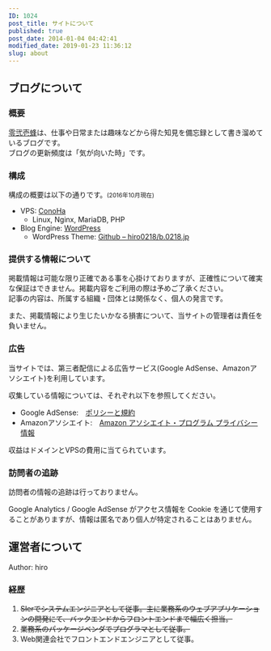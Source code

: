 ```yaml
---
ID: 1024
post_title: サイトについて
published: true
post_date: 2014-01-04 04:42:41
modified_date: 2019-01-23 11:36:12
slug: about
---
```

<h2>ブログについて</h2>
<h3>概要</h3>
<p><a href="https://b.0218.jp/">零弐壱蜂</a>は、仕事や日常または趣味などから得た知見を備忘録として書き溜めているブログです。<br />
ブログの更新頻度は「気が向いた時」です。</p>
<h3>構成</h3>
<p>構成の概要は以下の通りです。<small>(2016年10月現在)</small></p>
<ul>
<li>VPS: <a href="https://www.conoha.jp/referral/?token=KugrtcLq609EsnhoI4ceglcddPOqCndcgpjfm5hPrwb5eEOga9E-FY1">ConoHa</a>
<ul>
<li>Linux, Nginx, MariaDB, PHP</li>
</ul>
</li>
<li>Blog Engine: <a href="https://ja.wordpress.org/">WordPress</a>
<ul>
<li>WordPress Theme: <a href="https://github.com/hiro0218/b.0218.jp">Github &#8211; hiro0218/b.0218.jp</a></li>
</ul>
</li>
</ul>
<h3>提供する情報について</h3>
<p>掲載情報は可能な限り正確である事を心掛けておりますが、正確性について確実な保証はできません。掲載内容をご利用の際は予めご了承ください。<br />
記事の内容は、所属する組織・団体とは関係なく、個人の発言です。</p>
<p>また、掲載情報により生じたいかなる損害について、当サイトの管理者は責任を負いません。</p>
<h3>広告</h3>
<p>当サイトでは、第三者配信による広告サービス(Google AdSense、Amazonアソシエイト)を利用しています。</p>
<p>収集している情報については、それぞれ以下を参照してください。</p>
<ul>
<li>Google AdSense:　<a href="https://www.google.com/intl/ja/policies/privacy/ads/">ポリシーと規約</a></li>
<li>Amazonアソシエイト:　<a href="https://rcm-jp.amazon.co.jp/e/cm/privacy-policy.html?o=9">Amazon アソシエイト・プログラム プライバシー情報</a></li>
</ul>
<p>収益はドメインとVPSの費用に当てられています。</p>
<h3>訪問者の追跡</h3>
<p>訪問者の情報の追跡は行っておりません。</p>
<p>Google Analytics / Google AdSense がアクセス情報を Cookie を通じて使用することがありますが、情報は匿名であり個人が特定されることはありません。</p>
<p><!--more--></p>
<h2>運営者について</h2>
<p>Author: hiro</p>
<h3>経歴</h3>
<ol>
<li><del datetime="2015-03-20T12:27:44+00:00">SIerでシステムエンジニアとして従事。主に業務系のウェブアプリケーションの開発にて、バックエンドからフロントエンドまで幅広く担当。</del></li>
<li><del datetime="2016-12-31T12:27:44+00:00">業務系のパッケージベンダでプログラマとして従事。</del></li>
<li>Web関連会社でフロントエンドエンジニアとして従事。</li>
</ol>